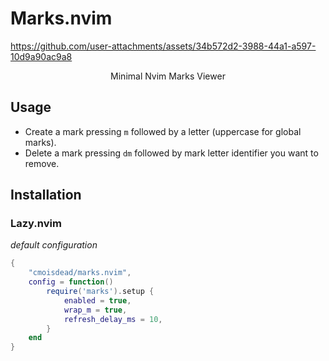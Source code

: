 # Marks.nvim

https://github.com/user-attachments/assets/34b572d2-3988-44a1-a597-10d9a90ac9a8

<p align="center" style="italic">Minimal Nvim Marks Viewer</p>

## Usage

- Create a mark pressing `m` followed by a letter (uppercase for global marks).
- Delete a mark pressing `dm` followed by mark letter identifier you want to remove.

## Installation

### Lazy.nvim

*default configuration*

```lua
{
    "cmoisdead/marks.nvim",
    config = function()
        require('marks').setup {
            enabled = true,
            wrap_m = true,
            refresh_delay_ms = 10,
        }
    end
}
```
